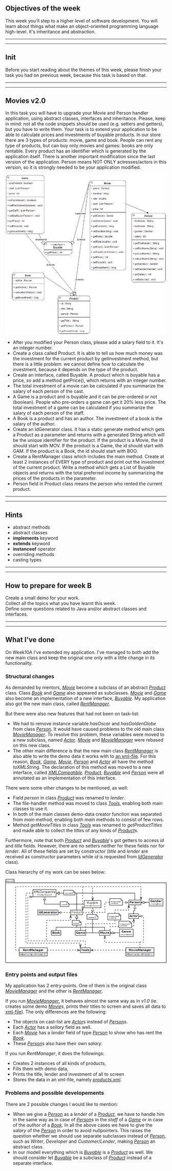 ## Objectives of the week
This week you'll step to a higher level of software development.
You will learn about things what make an object-oriented programming language high-level.
It's inheritance and abstraction.

----------

----------

## Init
Before you start reading about the themes of this week,
please finish your task you had on previous week,
because this task is based on that.

----------

----------

## Movies v2.0

In this task you will have to upgrade your Movie and Person handler application,
using abstract classes, interfaces and inheritance.
Please, keep in mind:
not all the code snippets should be used (e.g. setters and getters),
but you have to write them.
Your task is to extend your application to be able to calculate prices and investments of buyable products.
In our store there are 3 types of products: movie, game and book.
People can rent any type of products, but can buy only movies and games: books are only rentable.
Every product has an identifier which is generated by the application itself.
There is another important modification since the last version of the application.
Person means NOT ONLY actresses/actors in this version, so it is strongly needed to be your application modified.

![](Description/movie2.jpg)

* After you modified your Person class, please add a salary field to it. It's an integer number.
* Create a class called Product.
  It is able to tell us how much money was the investment for the current product by getInvestment method,
  but there is a little problem:
  we cannot define how to calculate the investment, because it depends on the type of the product.
* Create an interface, called Buyable.
  A product which is buyable has a price, so add a method getPrice(), which returns with an integer number.
* The total investment of a movie can be calculated if you summarize the salary of each person of the cast.
* A Game is a product and is buyable and it can be pre-ordered or not (boolean).
  People who pre-orders a game can get it 20% less price.
  The total investment of a game can be calculated if you summarize the salary of each person of the staff.
* A Book is a product and has an author. The investment of a book is the salary of the author.
* Create an IdGenerator class.
  It has a static generate method which gets a Product as a parameter
  and returns with a generated String which will be the unique identifier for the product.
  If the product is a Movie, the id should start with MOV.
  If the product is a Game, the id should start with GAM.
  If the product is a Book, the id should start with BOO.
* Create a RentManager class which includes the main method.
  Create at least 2 instances of EVERY type of product and print out the investment of the current product.
  Write a method which gets a List of Buyable objects
  and returns with the total preferred income
  by summarizing the prices of the products in the parameter.
* Person field in Product class means the person who rented the current product.

--------

--------

## Hints

* abstract methods
* abstract classes
* **implements** keyword
* **extends** keyword
* **instanceof** operator
* overriding methods
* casting types

--------

--------

## How to prepare for week B

Create a small demo for your work.  
Collect all the topics what you have learnt this week.  
Define some questions related to Java and/or abstract classes and interfaces.

--------

--------

## What I've done

On Week10A I've extended my application.
I've managed to both add the new main class
and keep the original one only with a little change in its functionality.

### Structural changes

As demanded by mentors, [*Movie*](movies/Movie.java)
                                  become a subclass of an abstract [*Product*](movies/Product.java)
                                                                               class.
Class [*Book*](movies/Book.java)
               and [*Game*](movies/Game.java)
                            also appeared as subclasses.
[*Movie*](movies/Movie.java)
          and [*Game*](movies/Game.java)
                       also become an implementation of a new interface, [*Buyable*](movies/Buyable.java).
My application also got the new main class, called [*RentManager*](movies/RentManager.java).

But there were also new features that had not been on task-list:
* We had to remove instance variable *hasOscar* and *hasGoldenGlobe* from class [*Person*](movies/Person.java).
  It would have caused problems to the old main class [*MovieManager*](movies/MovieManager.java).
  To resolve this problem, these variables were moved to a new subclass, named [*Actor*](movies/Actor.java).
  [*Movie*](movies/Movie.java)
            and [*MovieManager*](movies/MovieManager.java)
                                 were rebased on this new class.
* The other main difference is that
  the new main class [*RentManager*](movies/RentManager.java)
                                     is also able to write the demo data it works with to [an xml-file](SampleData/products.xml).
  For this reason, [*Book*](movies/Book.java),
                            [*Game*](movies/Game.java),
                                     [*Movie*](movies/Movie.java),
                                               [*Person*](movies/Person.java)
                                                          and [*Actor*](movies/Actor.java)
                                                                        all have the method *toXMLString*.
  The declaration of this method was moved to a new interface, called [*XMLCompatible*](movies/XMLCompatible.java).
  [*Product*](movies/Product.java),
              [*Buyable*](movies/Buyable.java)
                          and [*Person*](movies/Person.java)
                                         were all annotated as an implementation of this interface.

There were some other changes to be mentioned, as well:
* Field *person* in class [*Product*](movies/Product.java) was renamed to *lender*.
* The file-handler method was moved to class [*Tools*](movies/Tools.java),
                                                       enabling both main classes to use it.
* In both of the main classes demo-data creator function was separated from *main* method,
  enabling both *main* methods to consist of few rows.
* Method *getMovieTitles* in class [*Tools*](movies/Tools.java)
  was renamed to *getProductTitles*
  and made able to collect the *title*s of any kinds of [*Product*](movies/Product.java)s.

Furthermore, note that both [*Product*](movies/Product.java)
                                        and [*Buyable*](movies/Buyable.java)'s
                                                        got getters to access *id* and *title* fields.
However, there are no setters neither for these fields nor for *lender*.
All of these fields are set by constructor
(*title* and *lender* are received as constructor parameters
while *id* is requested from [*IdGenerator*](movies/IdGenerator.java) class).

Class hierarchy of my work can be seen below:

![](SampleData/movies2_classes.png)

### Entry points and output files

My application has 2 entry-points.
One of them is the original class [*MovieManager*](movies/MovieManager.java)
                                                   and the other is [*RentManager*](movies/RentManager.java).

If you run [*MovieManager*](movies/MovieManager.java),
                            it behaves almost the same way as in *v1.0*
(ie. creates some demo [*Movie*](movies/Movie.java)s,
                                 prints their titles to screen
and saves all data to [xml-file](SampleData/movies.xml)).
The only differences are the following:
* The objects on cast-list are [*Actor*](movies/Actor.java)s
                                         instead of [*Person*](movies/Person.java)s.
* Each [*Actor*](movies/Actor.java)
                 has a *sellary* field as well.
* Each [*Movie*](movies/Movie.java)
                 has a *lender* field of type [*Person*](movies/Person.java)
                                                         to show who has rent the [*Book*](movies/Book.java).
* These [*Person*](movies/Person.java)s
                   also have their own *salary*.

If you run *RentManager*, it does the followings:
* Creates 2 instances of all kinds of products,
* Fills them with demo data,
* Prints the title, lender and investment of all to screen
* Stores the data in an xml-file, namely [*products.xml*](SampleData/products.xml).

### Problems and possible developements

There are 2 possible changes I would like to mention:
* When we give a [*Person*](movies/Person.java)
                            as a *lender* of a [*Product*](movies/Product.java),
  we have to handle him in the same way as in case of [*Person*](movies/Person.java)s
                                                                 in the *staff* of a [*Game*](movies/Game.java)
  or in case of the *author* of a [*Book*](movies/Book.java).
  In all the above cases we have to give the *salary* of the [*Person*](movies/Person.java)
                                                                        in order to avoid nullpointers.
  This raises the question whether we should use separate subclasses instead of [*Person*](movies/Person.java),
  such as *Writer*, *Developer* and *Customer*/*Lender*, making [*Person*](movies/Person.java)
                                                                           an abstract class.
* In our modell everything which is [*Buyable*](movies/Buyable.java)
                                                is a [*Product*](movies/Product.java)
                                                                 as well.
  We should consider let [*Buyable*](movies/Buyable.java)
                                     be a subclass of [*Product*](movies/Product.java)
                                                                  instead of a separate interface.
